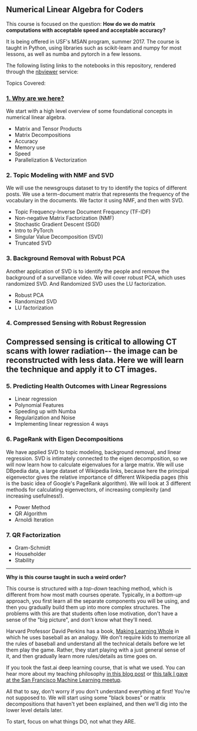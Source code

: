 ## Numerical Linear Algebra for Coders

This course is focused on the question: **How do we do matrix computations with acceptable speed and acceptable accuracy?**

It is being offered in USF's MSAN program, summer 2017.  The course is taught in Python, using libraries such as scikit-learn and numpy for most lessons, as well as numba and pytorch in a few lessons.

The following listing links to the notebooks in this repository, rendered through the [nbviewer](http://nbviewer.jupyter.org) service:

Topics Covered:
### [1. Why are we here?](http://nbviewer.jupyter.org/github/fastai/numerical-linear-algebra/blob/master/nbs/1.%20Floating%20Point%2C%20Stability%2C%20Memory.ipynb)
We start with a high level overview of some foundational concepts in numerical linear algebra.
  - Matrix and Tensor Products
  - Matrix Decompositions
  - Accuracy
  - Memory use
  - Speed
  - Parallelization & Vectorization

### 2. Topic Modeling with NMF and SVD
We will use the newsgroups dataset to try to identify the topics of different posts.  We use a term-document matrix that represents the frequency of the vocabulary in the documents.  We factor it using NMF, and then with SVD.
  - Topic Frequency-Inverse Document Frequency (TF-IDF)
  - Non-negative Matrix Factorization (NMF)
  - Stochastic Gradient Descent (SGD)
  - Intro to PyTorch
  - Singular Value Decomposition (SVD)
  - Truncated SVD
  
### 3. Background Removal with Robust PCA
Another application of SVD is to identify the people and remove the background of a surveillance video.  We will cover robust PCA, which uses randomized SVD.  And Randomized SVD uses the LU factorization.
  - Robust PCA
  - Randomized SVD
  - LU factorization
  
### 4. Compressed Sensing with Robust Regression
Compressed sensing is critical to allowing CT scans with lower radiation-- the image can be reconstructed with less data.  Here we will learn the technique and apply it to CT images.
  -

### 5. Predicting Health Outcomes with Linear Regressions
  - Linear regression
  - Polynomial Features
  - Speeding up with Numba
  - Regularization and Noise
  - Implementing linear regression 4 ways

### 6. PageRank with Eigen Decompositions
We have applied SVD to topic modeling, background removal, and linear regression. SVD is intimately connected to the eigen decomposition, so we will now learn how to calculate eigenvalues for a large matrix.  We will use DBpedia data, a large dataset of Wikipedia links, because here the principal eigenvector gives the relative importance of different Wikipedia pages (this is the basic idea of Google's PageRank algorithm).  We will look at 3 different methods for calculating eigenvectors, of increasing complexity (and increasing usefulness!).
  - Power Method
  - QR Algorithm
  - Arnoldi Iteration

### 7. QR Factorization
  - Gram-Schmidt
  - Householder
  - Stability

<hr>

**Why is this course taught in such a weird order?**

This course is structured with a *top-down* teaching method, which is different from how most math courses operate.  Typically, in a *bottom-up* approach, you first learn all the separate components you will be using, and then you gradually build them up into more complex structures.  The problems with this are that students often lose motivation, don't have a sense of the "big picture", and don't know what they'll need.

Harvard Professor David Perkins has a book, [Making Learning Whole](https://www.amazon.com/Making-Learning-Whole-Principles-Transform/dp/0470633719) in which he uses baseball as an analogy.  We don't require kids to memorize all the rules of baseball and understand all the technical details before we let them play the game.  Rather, they start playing with a just general sense of it, and then gradually learn more rules/details as time goes on.

If you took the fast.ai deep learning course, that is what we used.  You can hear more about my teaching philosophy [in this blog post](http://www.fast.ai/2016/10/08/teaching-philosophy/) or [this talk I gave at the San Francisco Machine Learning meetup](https://vimeo.com/214233053).

All that to say, don't worry if you don't understand everything at first!  You're not supposed to.  We will start using some "black boxes" or matrix decompositions that haven't yet been explained, and then we'll dig into the lower level details later.

To start, focus on what things DO, not what they ARE.
